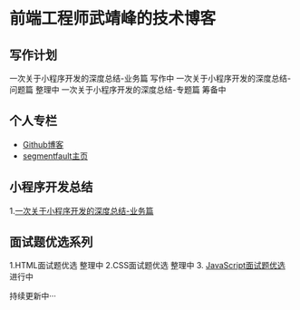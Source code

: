 # 前端工程师武靖峰的技术博客

## 写作计划
一次关于小程序开发的深度总结-业务篇 写作中
一次关于小程序开发的深度总结-问题篇 整理中
一次关于小程序开发的深度总结-专题篇 筹备中

## 个人专栏
* [Github博客](https://github.com/iwujingfeng/BLOG)
* [segmentfault主页](https://segmentfault.com/u/iwujingfeng)

## 小程序开发总结
1.[一次关于小程序开发的深度总结-业务篇](https://github.com/iwujingfeng/BLOG/issues/1)

## 面试题优选系列
1.HTML面试题优选 整理中
2.CSS面试题优选 整理中
3. [JavaScript面试题优选](https://github.com/iwujingfeng/BLOG/issues/2) 进行中


持续更新中···
